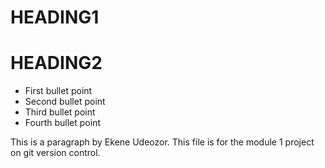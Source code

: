 # HEADING1
# HEADING2
* First bullet point
* Second bullet point
* Third bullet point
* Fourth bullet point

This is a paragraph by Ekene Udeozor.
This file is for the module 1 project on git version control.
